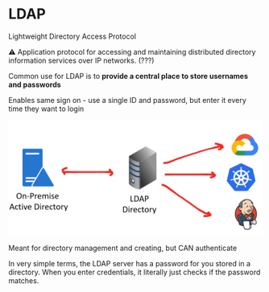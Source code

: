 # LDAP

Lightweight Directory Access Protocol

<aside>
⚠️ Application protocol for accessing and maintaining distributed directory information services over IP networks. (???)

</aside>

Common use for LDAP is to **provide a central place to store usernames and passwords**

Enables same sign on - use a single ID and password, but enter it every time they want to login

![Untitled](LDAP%20757d9291b82f4153826cf1e01afd8bd8/Untitled.png)

Meant for directory management and creating, but CAN authenticate

In very simple terms, the LDAP server has a password for you stored in a directory. When you enter credentials, it literally just checks if the password matches.
